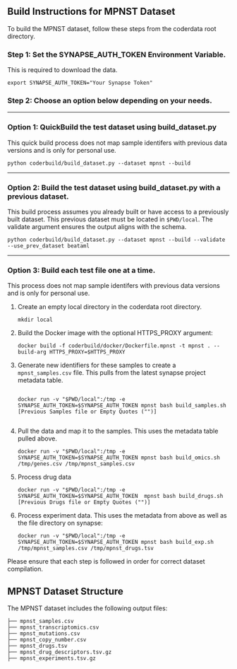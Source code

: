 ## Build Instructions for MPNST Dataset

To build the MPNST dataset, follow these steps from the coderdata root
directory.

### Step 1: Set the SYNAPSE_AUTH_TOKEN Environment Variable.
This is required to download the data.
```
export SYNAPSE_AUTH_TOKEN="Your Synapse Token"
```
### Step 2: Choose an option below depending on your needs.
---
### Option 1: QuickBuild the test dataset using build_dataset.py

This quick build process does not map sample identifers with previous data versions and is only for personal use.
```
python coderbuild/build_dataset.py --dataset mpnst --build 
```
---
### Option 2: Build the test dataset using build_dataset.py with a previous dataset.

This build process assumes you already built or have access to a previously built dataset. This previous dataset must be located in `$PWD/local`. The validate argument ensures the output aligns with the schema.
```
python coderbuild/build_dataset.py --dataset mpnst --build --validate --use_prev_dataset beataml
```
---
### Option 3: Build each test file one at a time.
This process does not map sample identifers with previous data versions and is only for personal use.

1. Create an empty local directory in the coderdata root directory.
   ```
   mkdir local
   ```
2. Build the Docker image with the optional HTTPS_PROXY argument:
   ```
   docker build -f coderbuild/docker/Dockerfile.mpnst -t mpnst . --build-arg HTTPS_PROXY=$HTTPS_PROXY
   ```

3. Generate new identifiers for these samples to create a
   `mpnst_samples.csv` file. This pulls from the latest synapse
   project metadata table.
   ```

   docker run -v "$PWD/local":/tmp -e SYNAPSE_AUTH_TOKEN=$SYNAPSE_AUTH_TOKEN mpnst bash build_samples.sh [Previous Samples file or Empty Quotes ("")]


4. Pull the data and map it to the samples. This uses the metadata
   table pulled above.
   ```
   docker run -v "$PWD/local":/tmp -e SYNAPSE_AUTH_TOKEN=$SYNAPSE_AUTH_TOKEN mpnst bash build_omics.sh /tmp/genes.csv /tmp/mpnst_samples.csv 
   ```

5. Process drug data
   ```
   docker run -v "$PWD/local":/tmp -e SYNAPSE_AUTH_TOKEN=$SYNAPSE_AUTH_TOKEN  mpnst bash build_drugs.sh [Previous Drugs file or Empty Quotes ("")]
   ```
   
6. Process experiment data. This uses the metadata from above as well as the file directory on synapse:
   ```
   docker run -v "$PWD/local":/tmp -e SYNAPSE_AUTH_TOKEN=$SYNAPSE_AUTH_TOKEN mpnst bash build_exp.sh /tmp/mpnst_samples.csv /tmp/mpnst_drugs.tsv
   ```

Please ensure that each step is followed in order for correct dataset compilation.

## MPNST Dataset Structure
The MPNST dataset includes the following output files:
```
├── mpnst_samples.csv
├── mpnst_transcriptomics.csv
├── mpnst_mutations.csv
├── mpnst_copy_number.csv
├── mpnst_drugs.tsv
├── mpnst_drug_descriptors.tsv.gz
├── mpnst_experiments.tsv.gz
```


